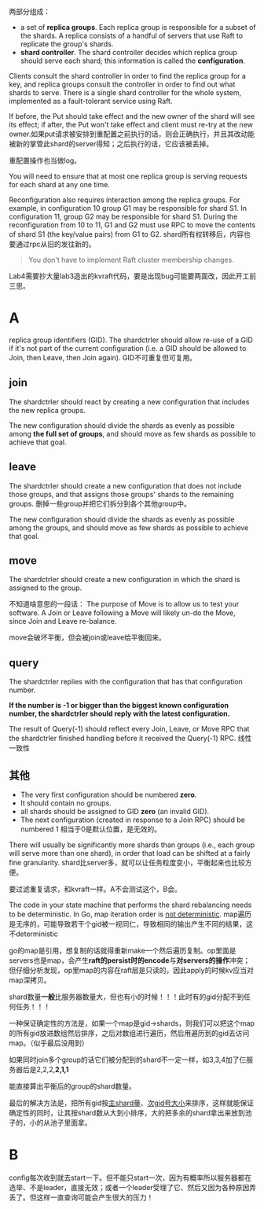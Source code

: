 

两部分组成：
- a set of **replica groups**. Each replica group is responsible for a subset of the shards. A replica consists of a handful of servers that use Raft to replicate the group's shards. 
- **shard controller**. The shard controller decides which replica group should serve each shard; this information is called the **configuration**.

Clients consult the shard controller in order to find the replica group for a key, and replica groups consult the controller in order to find out what shards to serve. There is a single shard controller for the whole system, implemented as a fault-tolerant service using Raft.

If before, the Put should take effect and the new owner of the shard will see its effect; if after, the Put won't take effect and client must re-try at the new owner.如果put请求被安排到重配置之前执行的话，则会正确执行，并且其改动能被新的掌管此shard的server得知；之后执行的话，它应该被丢掉。

重配置操作也当做log。

You will need to ensure that at most one replica group is serving requests for each shard at any one time.

Reconfiguration also requires interaction among the replica groups. For example, in configuration 10 group G1 may be responsible for shard S1. In configuration 11, group G2 may be responsible for shard S1. During the reconfiguration from 10 to 11, G1 and G2 must use RPC to move the contents of shard S1 (the key/value pairs) from G1 to G2. shard所有权转移后，内容也要通过rpc从旧的发往新的。

>You don't have to implement Raft cluster membership changes.

Lab4需要抄大量lab3造出的kvraft代码，要是出现bug可能要两面改，因此开工前三思。
# A

replica group identifiers (GID). The shardctrler should allow re-use of a GID if it's not part of the current configuration (i.e. a GID should be allowed to Join, then Leave, then Join again). GID不可重复但可复用。

## join

The shardctrler should react by creating a new configuration that includes the new replica groups.

The new configuration should divide the shards as evenly as possible among **the full set of groups**, and should move as few shards as possible to achieve that goal.

## leave

The shardctrler should create a new configuration that does not include those groups, and that assigns those groups' shards to the remaining groups. 删掉一些group并把它们拆分到各个其他group中。

The new configuration should divide the shards as evenly as possible among the groups, and should move as few shards as possible to achieve that goal.

## move

The shardctrler should create a new configuration in which the shard is assigned to the group.

不知道啥意思的一段话： The purpose of Move is to allow us to test your software. A Join or Leave following a Move will likely un-do the Move, since Join and Leave re-balance.

move会破坏平衡，但会被join或leave给平衡回来。
## query

The shardctrler replies with the configuration that has that configuration number.

**If the number is -1 or bigger than the biggest known configuration number, the shardctrler should reply with the latest configuration.**

The result of Query(-1) should reflect every Join, Leave, or Move RPC that the shardctrler finished handling before it received the Query(-1) RPC. 线性一致性

## 其他

- The very first configuration should be numbered **zero**.
- It should contain no groups.
- all shards should be assigned to GID **zero** (an invalid GID).
- The next configuration (created in response to a Join RPC) should be numbered 1
相当于0是默认位置，是无效的。

There will usually be significantly more shards than groups (i.e., each group will serve more than one shard), in order that load can be shifted at a fairly fine granularity. shard比server多，就可以让任务粒度变小，平衡起来也比较方便。

要过滤重复请求，和kvraft一样。A不会测试这个，B会。

The code in your state machine that performs the shard rebalancing needs to be deterministic. In Go, map iteration order is [not deterministic](https://blog.golang.org/maps#TOC_7.). map遍历是无序的，可能导致若干个gid被一视同仁，导致相同的输出产生不同的结果，这不deterministic

go的map是引用，想复制的话就得重新make一个然后遍历复制。op里面是servers也是map，会产生**raft的persist时的encode**与**对servers的操作**冲突；但仔细分析发现，op里map的内容在raft层是只读的，因此apply的时候kv应当对map深拷贝。

shard数量**一般**比服务器数量大，但也有小的时候！！！此时有的gid分配不到任何任务！！！

一种保证确定性的方法是，如果一个map是gid->shards，则我们可以把这个map的所有gid放进数组然后排序，之后对数组进行遍历，然后用遍历到的gid去访问map。（似乎最后没用到）

如果同时join多个group的话它们被分配到的shard不一定一样，如3,3,4加了仨服务器后是2,2,2,**2,1,1**

能直接算出平衡后的group的shard数量。

最后的解决方法是，把所有gid按<u>主shard量</u>、<u>次gid号大小</u>来排序，这样就能保证确定性的同时，让其按shard数从大到小排序，大的把多余的shard拿出来放到池子的，小的从池子里面拿。

# B

config每次收到就去start一下。但不能只start一次，因为有概率所以服务器都在选举、不是leader，直接无效；或者一个leader受理了它、然后又因为各种原因弄丢了。但这样一直查询可能会产生很大的压力！



























